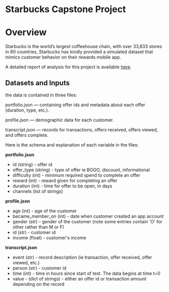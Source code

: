 
# Starbucks Capstone Project

# Overview

Starbucks is the world’s largest coffeehouse chain, with over 33,833 stores in 80 countries, Starbucks has kindly provided a simulated dataset that mimics customer behavior on their rewards mobile app.

A detailed report of analysis for this project is available [here](https://medium.com/@maleksaati/starbucks-capstone-challenge-db8a5b6e1daa).

## **Datasets and Inputs**

the data is contained in three files:

portfolio.json — containing offer ids and metadata about each offer (duration, type, etc.).

profile.json — demographic data for each customer.

transcript.json — records for transactions, offers received, offers viewed, and offers complete.

Here is the schema and explanation of each variable in the files:

**portfolio.json**

-   id (string) - offer id
-   offer_type (string) - type of offer ie BOGO, discount, informational
-   difficulty (int) - minimum required spend to complete an offer
-   reward (int) - reward given for completing an offer
-   duration (int) - time for offer to be open, in days
-   channels (list of strings)

**profile.json**

-   age (int) - age of the customer
-   became_member_on (int) - date when customer created an app account
-   gender (str) - gender of the customer (note some entries contain 'O' for other rather than M or F)
-   id (str) - customer id
-   income (float) - customer's income

**transcript.json**

-   event (str) - record description (ie transaction, offer received, offer viewed, etc.)
-   person (str) - customer id
-   time (int) - time in hours since start of test. The data begins at time t=0
-   value - (dict of strings) - either an offer id or transaction amount depending on the record
